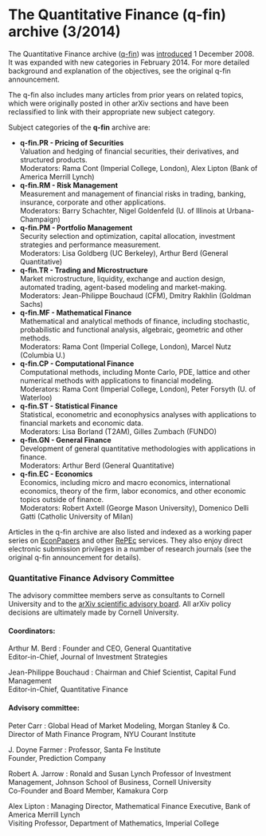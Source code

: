 The Quantitative Finance (q-fin) archive (3/2014)
=================================================

The Quantitative Finance archive ([q-fin](/archive/q-fin)) was
[introduced](q-fin/announcement) 1 December 2008. It was expanded with
new categories in February 2014. For more detailed background and
explanation of the objectives, see the original q-fin announcement.

The q-fin also includes many articles from prior years on related
topics, which were originally posted in other arXiv sections and have
been reclassified to link with their appropriate new subject category.

Subject categories of the **q-fin** archive are:

-   **q-fin.PR - Pricing of Securities**  
    Valuation and hedging of financial securities, their derivatives,
    and structured products.  
    Moderators: Rama Cont (Imperial College, London), Alex Lipton (Bank
    of America Merrill Lynch)
-   **q-fin.RM - Risk Management**  
    Measurement and management of financial risks in trading, banking,
    insurance, corporate and other applications.  
    Moderators: Barry Schachter, Nigel Goldenfeld (U. of Illinois at
    Urbana-Champaign)
-   **q-fin.PM - Portfolio Management**  
    Security selection and optimization, capital allocation, investment
    strategies and performance measurement.  
    Moderators: Lisa Goldberg (UC Berkeley), Arthur Berd (General
    Quantitative)
-   **q-fin.TR - Trading and Microstructure**  
    Market microstructure, liquidity, exchange and auction design,
    automated trading, agent-based modeling and market-making.  
    Moderators: Jean-Philippe Bouchaud (CFM), Dmitry Rakhlin (Goldman
    Sachs)
-   **q-fin.MF - Mathematical Finance**  
    Mathematical and analytical methods of finance, including
    stochastic, probabilistic and functional analysis, algebraic,
    geometric and other methods.  
    Moderators: Rama Cont (Imperial College, London), Marcel Nutz
    (Columbia U.)
-   **q-fin.CP - Computational Finance**  
    Computational methods, including Monte Carlo, PDE, lattice and other
    numerical methods with applications to financial modeling.  
    Moderators: Rama Cont (Imperial College, London), Peter Forsyth (U.
    of Waterloo)
-   **q-fin.ST - Statistical Finance**  
    Statistical, econometric and econophysics analyses with applications
    to financial markets and economic data.  
    Moderators: Lisa Borland (T2AM), Gilles Zumbach (FUNDO)
-   **q-fin.GN - General Finance**  
    Development of general quantitative methodologies with applications
    in finance.  
    Moderators: Arthur Berd (General Quantitative)
-   **q-fin.EC - Economics**  
    Economics, including micro and macro economics, international
    economics, theory of the firm, labor economics, and other economic
    topics outside of finance.  
    Moderators: Robert Axtell (George Mason University), Domenico Delli
    Gatti (Catholic University of Milan)

Articles in the q-fin archive are also listed and indexed as a working
paper series on
[EconPapers](http://econpapers.repec.org/paper/arxpapers/) and other
[RePEc](http://repec.org/) services. They also enjoy direct electronic
submission privileges in a number of research journals (see the original
q-fin announcement for details).

### Quantitative Finance Advisory Committee

The advisory committee members serve as consultants to Cornell
University and to the [arXiv scientific advisory
board](/help/scientific_ad_board). All arXiv policy decisions are
ultimately made by Cornell University.

#### Coordinators:

Arthur M. Berd
:   Founder and CEO, General Quantitative  
    Editor-in-Chief, Journal of Investment Strategies

Jean-Philippe Bouchaud
:   Chairman and Chief Scientist, Capital Fund Management  
    Editor-in-Chief, Quantitative Finance

#### Advisory committee:

Peter Carr
:   Global Head of Market Modeling, Morgan Stanley & Co.  
    Director of Math Finance Program, NYU Courant Institute

J. Doyne Farmer
:   Professor, Santa Fe Institute  
    Founder, Prediction Company

Robert A. Jarrow
:   Ronald and Susan Lynch Professor of Investment Management, Johnson
    School of Business, Cornell University  
    Co-Founder and Board Member, Kamakura Corp

Alex Lipton
:   Managing Director, Mathematical Finance Executive, Bank of America
    Merrill Lynch  
    Visiting Professor, Department of Mathematics, Imperial College
